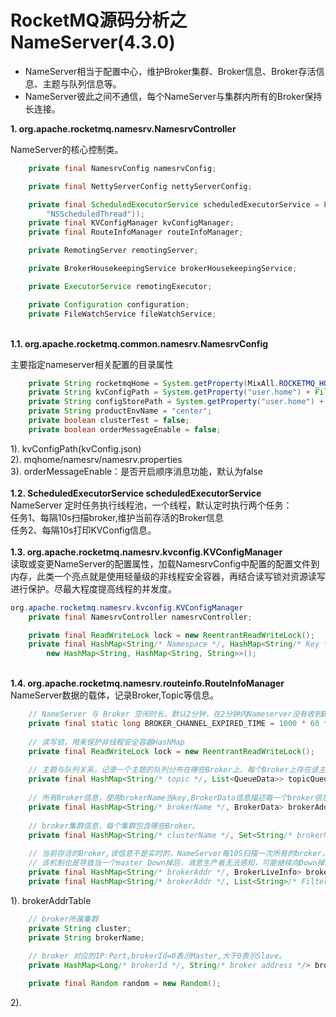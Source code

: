 # RocketMQ源码分析之NameServer(4.3.0)

* NameServer相当于配置中心，维护Broker集群、Broker信息、Broker存活信息、主题与队列信息等。
* NameServer彼此之间不通信，每个NameServer与集群内所有的Broker保持长连接。  

__1. org.apache.rocketmq.namesrv.NamesrvController__

NameServer的核心控制类。

```Java NamesrvController 属性定义
    private final NamesrvConfig namesrvConfig;

    private final NettyServerConfig nettyServerConfig;

    private final ScheduledExecutorService scheduledExecutorService = Executors.newSingleThreadScheduledExecutor(new ThreadFactoryImpl(
        "NSScheduledThread"));
    private final KVConfigManager kvConfigManager;
    private final RouteInfoManager routeInfoManager;

    private RemotingServer remotingServer;

    private BrokerHousekeepingService brokerHousekeepingService;

    private ExecutorService remotingExecutor;

    private Configuration configuration;
    private FileWatchService fileWatchService;
```    
&nbsp;   
__1.1. org.apache.rocketmq.common.namesrv.NamesrvConfig__

主要指定nameserver相关配置的目录属性
```Java NamesrvConfig 属性定义
    private String rocketmqHome = System.getProperty(MixAll.ROCKETMQ_HOME_PROPERTY, System.getenv(MixAll.ROCKETMQ_HOME_ENV));
    private String kvConfigPath = System.getProperty("user.home") + File.separator + "namesrv" + File.separator + "kvConfig.json";
    private String configStorePath = System.getProperty("user.home") + File.separator + "namesrv" + File.separator + "namesrv.properties";
    private String productEnvName = "center";
    private boolean clusterTest = false;
    private boolean orderMessageEnable = false;
```
1). kvConfigPath(kvConfig.json)    
2). mqhome/namesrv/namesrv.properties     
3). orderMessageEnable：是否开启顺序消息功能，默认为false     
&nbsp;    
__1.2. ScheduledExecutorService scheduledExecutorService__  
NameServer 定时任务执行线程池，一个线程，默认定时执行两个任务：  
    任务1、每隔10s扫描broker,维护当前存活的Broker信息  
    任务2、每隔10s打印KVConfig信息。    
&nbsp;    
__1.3. org.apache.rocketmq.namesrv.kvconfig.KVConfigManager__    
读取或变更NameServer的配置属性，加载NamesrvConfig中配置的配置文件到内存，此类一个亮点就是使用轻量级的非线程安全容器，再结合读写锁对资源读写进行保护。尽最大程度提高线程的并发度。    
```Java KVConfigManager 属性定义
org.apache.rocketmq.namesrv.kvconfig.KVConfigManager
    private final NamesrvController namesrvController;

    private final ReadWriteLock lock = new ReentrantReadWriteLock();
    private final HashMap<String/* Namespace */, HashMap<String/* Key */, String/* Value */>> configTable =
        new HashMap<String, HashMap<String, String>>();
```    
&nbsp;    
__1.4. org.apache.rocketmq.namesrv.routeinfo.RouteInfoManager__    
NameServer数据的载体，记录Broker,Topic等信息。
```Java RouteInfoManager 属性定义
    // NameServer 与 Broker 空闲时长，默认2分钟，在2分钟内Nameserver没有收到Broker的心跳包，则关闭该连接。
    private final static long BROKER_CHANNEL_EXPIRED_TIME = 1000 * 60 * 2;
    
    // 读写锁，用来保护非线程安全容器HashMap
    private final ReadWriteLock lock = new ReentrantReadWriteLock();
    
    // 主题与队列关系，记录一个主题的队列分布在哪些Broker上，每个Broker上存在该主题的队列个数。
    private final HashMap<String/* topic */, List<QueueData>> topicQueueTable;
    
    // 所有Broker信息，使用brokerName当key,BrokerData信息描述每一个broker信息。
    private final HashMap<String/* brokerName */, BrokerData> brokerAddrTable;
    
    // broker集群信息，每个集群包含哪些Broker。
    private final HashMap<String/* clusterName */, Set<String/* brokerName */>> clusterAddrTable;
    
    // 当前存活的Broker,该信息不是实时的，NameServer每10S扫描一次所有的broker，根据心跳包的时间得知broker的状态，
    // 该机制也是导致当一个master Down掉后，消息生产者无法感知，可能继续向Down掉的Master发送消息，导致失败（非高可用）。
    private final HashMap<String/* brokerAddr */, BrokerLiveInfo> brokerLiveTable;
    private final HashMap<String/* brokerAddr */, List<String>/* Filter Server */> filterServerTable;
```    
1). brokerAddrTable
```Java BrokerData 属性定义
    // broker所属集群
    private String cluster;
    private String brokerName;
    
    // broker 对应的IP:Port,brokerId=0表示Master,大于0表示Slave。
    private HashMap<Long/* brokerId */, String/* broker address */> brokerAddrs;

    private final Random random = new Random();
```    
2). 
